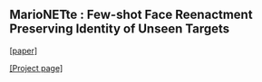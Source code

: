 
## MarioNETte : Few-shot Face Reenactment Preserving Identity of Unseen Targets

[[paper]](https://arxiv.org/abs/1911.08139)


[[Project page]](https://hyperconnect.github.io/MarioNETte/) 
